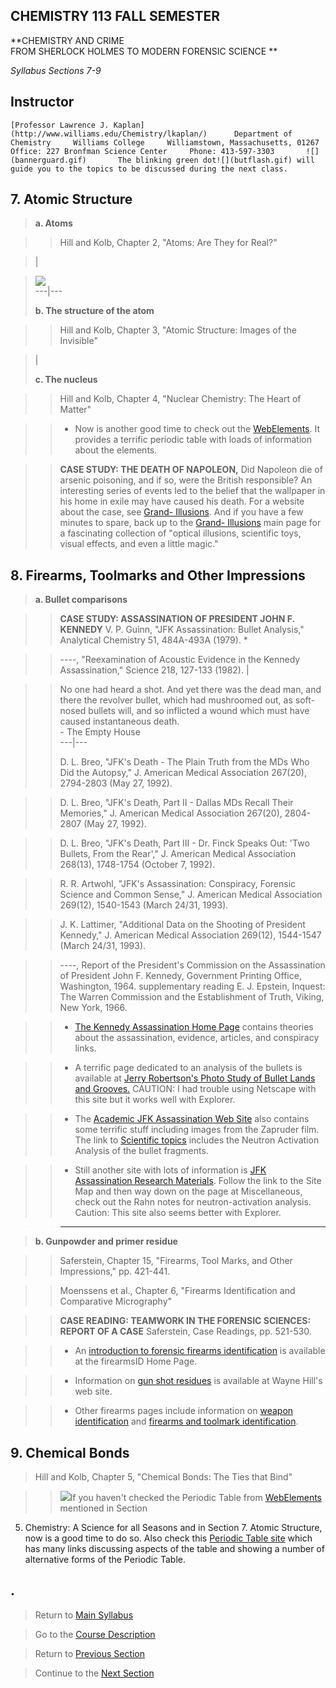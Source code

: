 **CHEMISTRY 113 FALL SEMESTER**  
---  
  
**CHEMISTRY AND CRIME  
FROM SHERLOCK HOLMES TO MODERN FORENSIC SCIENCE **

_Syllabus Sections 7-9_

**Instructor**  
---  
  
    [Professor Lawrence J. Kaplan](http://www.williams.edu/Chemistry/lkaplan/)      Department of Chemistry     Williams College     Williamstown, Massachusetts, 01267     Office: 227 Bronfman Science Center     Phone: 413-597-3303       ![](bannerguard.gif)       The blinking green dot![](butflash.gif) will guide you to the topics to be discussed during the next class. 

**7\. Atomic Structure**  
---  
  
> **a. Atoms**

>

>> Hill and Kolb, Chapter 2, "Atoms: Are They for Real?"

>

> |

>

> ![](atom.gif)  
> ---|---  
>  
> **b. The structure of the atom**

>

>> Hill and Kolb, Chapter 3, "Atomic Structure: Images of the Invisible"

>

> |  
>  
> **c. The nucleus**

>

>> Hill and Kolb, Chapter 4, "Nuclear Chemistry: The Heart of Matter"

>>

>>   * Now is another good time to check out the
[WebElements](http://www.shef.ac.uk/~chem/web-elements/). It provides a
terrific periodic table with loads of information about the elements.

>>

>> **CASE STUDY: THE DEATH OF NAPOLEON,** Did Napoleon die of arsenic
poisoning, and if so, were the British responsible? An interesting series of
events led to the belief that the wallpaper in his home in exile may have
caused his death. For a website about the case, see [Grand-
Illusions](http://www.grand-illusions.com/napoleon/napol1.htm). And if you
have a few minutes to spare, back up to the [Grand-
Illusions](http://www.grand-illusions.com/index.htm) main page for a
fascinating collection of "optical illusions, scientific toys, visual effects,
and even a little magic."

**8\. Firearms, Toolmarks and Other Impressions**  
---  
  
> **a. Bullet comparisons**

>

>> **CASE STUDY: ASSASSINATION OF PRESIDENT JOHN F. KENNEDY** V. P. Guinn,
"JFK Assassination: Bullet Analysis," Analytical Chemistry 51, 484A-493A
(1979). *

>>

>> \----, "Reexamination of Acoustic Evidence in the Kennedy Assassination,"
Science 218, 127-133 (1982). |

>>

>> No one had heard a shot. And yet there was the dead man, and there the
revolver bullet, which had mushroomed out, as soft-nosed bullets will, and so
inflicted a wound which must have caused instantaneous death.  
>  \- The Empty House  
>> ---|---  
>>  
>> D. L. Breo, "JFK's Death - The Plain Truth from the MDs Who Did the
Autopsy," J. American Medical Association 267(20), 2794-2803 (May 27, 1992).

>>

>> D. L. Breo, "JFK's Death, Part II - Dallas MDs Recall Their Memories," J.
American Medical Association 267(20), 2804-2807 (May 27, 1992).

>>

>> D. L. Breo, "JFK's Death, Part III - Dr. Finck Speaks Out: 'Two Bullets,
From the Rear'," J. American Medical Association 268(13), 1748-1754 (October
7, 1992).

>>

>> R. R. Artwohl, "JFK's Assassination: Conspiracy, Forensic Science and
Common Sense," J. American Medical Association 269(12), 1540-1543 (March
24/31, 1993).

>>

>> J. K. Lattimer, "Additional Data on the Shooting of President Kennedy," J.
American Medical Association 269(12), 1544-1547 (March 24/31, 1993).

>>

>> \----, Report of the President's Commission on the Assassination of
President John F. Kennedy, Government Printing Office, Washington, 1964.
supplementary reading E. J. Epstein, Inquest: The Warren Commission and the
Establishment of Truth, Viking, New York, 1966.

>>

>>   * [The Kennedy Assassination Home
Page](http://mcadams.posc.mu.edu/home.htm) contains theories about the
assassination, evidence, articles, and conspiracy links.

>>   * A terrific page dedicated to an analysis of the bullets is available at
[Jerry Robertson's Photo Study of Bullet Lands and
Grooves.](http://www.acorn.net/jfkplace/03/JR.html) CAUTION: I had trouble
using Netscape with this site but it works well with Explorer.

>>   * The [Academic JFK Assassination Web
Site](http://karws.gso.uri.edu/JFK/JFK.html) also contains some terrific stuff
including images from the Zapruder film. The link to [Scientific
topics](http://karws.gso.uri.edu/JFK/Scientific_topics/Scientific_topics.html)
includes the Neutron Activation Analysis of the bullet fragments.

>>   * Still another site with lots of information is [JFK Assassination
Research Materials](http://www.jfk-info.com/index2.html). Follow the link to
the Site Map and then way down on the page at Miscellaneous, check out the
Rahn notes for neutron-activation analysis. Caution: This site also seems
better with Explorer.

>>

>> ** **

>

> **b. Gunpowder and primer residue**

>

>> Saferstein, Chapter 15, "Firearms, Tool Marks, and Other Impressions," pp.
421-441.

>>

>> Moenssens et al., Chapter 6, "Firearms Identification and Comparative
Micrography"

>>

>> **CASE READING: TEAMWORK IN THE FORENSIC SCIENCES: REPORT OF A CASE**
Saferstein, Case Readings, pp. 521-530.

>>

>>   * An [introduction to forensic firearms
identification](http://www.firearmsID.com/) is available at the firearmsID
Home Page.

>>   * Information on [gun shot residues](http://users.mwci.net/~whill/) is
available at Wayne Hill's web site.

>>   * Other firearms pages include information on [weapon
identification](http://etro.vub.ac.be/~ehnyssen/weaponid.html) and [firearms
and toolmark
identification](http://home.earthlink.net/~thekeither/Forensic/forsone.htm).

**9\. Chemical Bonds**  
---  
  
> Hill and Kolb, Chapter 5, "Chemical Bonds: The Ties that Bind"

>

>> ![](new.gif)If you haven't checked the Periodic Table from
[WebElements](http://www.shef.ac.uk/~chem/web-elements/) mentioned in Section
5. Chemistry: A Science for all Seasons and in Section 7. Atomic Structure,
now is a good time to do so. Also check this [Periodic Table
site](http://chemlab.pc.maricopa.edu/periodic/periodic.html) which has many
links discussing aspects of the table and showing a number of alternative
forms of the Periodic Table.

**.**  
---  
  
> Return to [Main
Syllabus](http://www.williams.edu/Chemistry/lkaplan/113syllabus.html)

>

> Go to the [Course
Description](http://www.williams.edu/Chemistry/lkaplan/113des.html)

>

> Return to [Previous Section](2.html)

>

> Continue to the [Next Section](4.html)

>

>  

